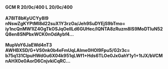 #### GCM R 20/0c/400 L 20/0c/400
**A78lT8bKyUCYy8I9**<br/>**nNswZgKYPtMl8d22suX1Y3rzOa/Jeh9SuDYEjS9bTmo=**<br/>**iy1ncQnMW1IZ4OgTkOSJqOeIlLd6GUHec/lQNTA8zRuzm8lS9MoDTluN52Q8en8SNPbxWCK0nOdAybf4...**<br/><br/>
**MupVoY6JaEWd4nT3**<br/>**AWHBXSD/G+VS0nk0b4eFmUqLAlme0HOI9Fpu5/G2r3c=**<br/>**b75q131CIpuHWdGu6X04k951qLWf1+Hds6TLOe0JxGahY1y1+1tJX/bVCMnAHXOe0AorD6CnjvkiCqRC...**